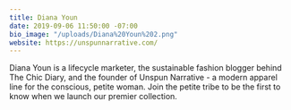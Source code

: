 ```yaml
---
title: Diana Youn
date: 2019-09-06 11:50:00 -07:00
bio_image: "/uploads/Diana%20Youn%202.png"
website: https://unspunnarrative.com/
---
```


Diana Youn is a lifecycle marketer, the sustainable fashion blogger behind The Chic Diary, and the founder of Unspun Narrative - a modern apparel line for the conscious, petite woman. Join the petite tribe to be the first to know when we launch our premier collection.